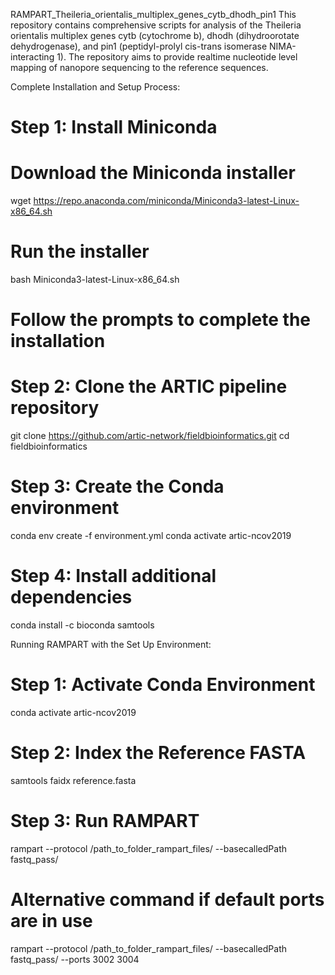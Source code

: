 RAMPART_Theileria_orientalis_multiplex_genes_cytb_dhodh_pin1
This repository contains comprehensive scripts for analysis of the Theileria orientalis multiplex genes cytb (cytochrome b), dhodh (dihydroorotate dehydrogenase), and pin1 (peptidyl-prolyl cis-trans isomerase NIMA-interacting 1). The repository aims to provide realtime nucleotide level mapping of nanopore sequencing to the reference sequences.

Complete Installation and Setup Process:
# Step 1: Install Miniconda
# Download the Miniconda installer
wget https://repo.anaconda.com/miniconda/Miniconda3-latest-Linux-x86_64.sh
# Run the installer
bash Miniconda3-latest-Linux-x86_64.sh
# Follow the prompts to complete the installation

# Step 2: Clone the ARTIC pipeline repository
git clone https://github.com/artic-network/fieldbioinformatics.git
cd fieldbioinformatics

# Step 3: Create the Conda environment
conda env create -f environment.yml
conda activate artic-ncov2019

# Step 4: Install additional dependencies
conda install -c bioconda samtools

Running RAMPART with the Set Up Environment:
# Step 1: Activate Conda Environment
conda activate artic-ncov2019

# Step 2: Index the Reference FASTA
samtools faidx reference.fasta

# Step 3: Run RAMPART
rampart --protocol /path_to_folder_rampart_files/ --basecalledPath fastq_pass/

# Alternative command if default ports are in use
rampart --protocol /path_to_folder_rampart_files/ --basecalledPath fastq_pass/ --ports 3002 3004
